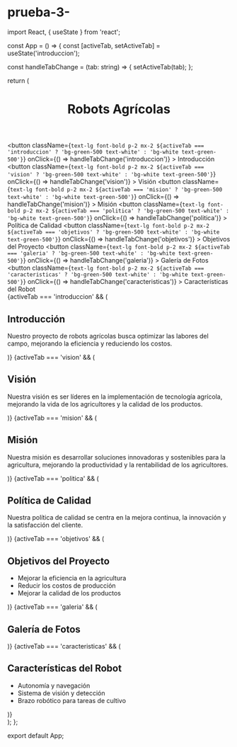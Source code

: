 # prueba-3-
import React, { useState } from 'react';

const App = () => {
  const [activeTab, setActiveTab] = useState('introduccion');

  const handleTabChange = (tab: string) => {
    setActiveTab(tab);
  };

  return (
    <div className="max-w-7xl mx-auto p-4 md:p-6 lg:p-8 relative">
      <div className="absolute top-0 left-0 w-full h-full bg-green-100 opacity-50 z-0"></div>
      <div className="absolute top-0 left-0 w-full h-full bg-repeat-x bg-center bg-[url('https://i.imgur.com/8K37yU1.png')] z-0 animate-move"></div>
      <header className="flex justify-center mb-4 relative z-10">
        <h1 className="text-3xl font-bold text-green-500">Robots Agrícolas</h1>
      </header>
      <nav className="flex flex-wrap justify-center mb-4 relative z-10">
        <button
          className={`text-lg font-bold p-2 mx-2 ${activeTab === 'introduccion' ? 'bg-green-500 text-white' : 'bg-white text-green-500'}`}
          onClick={() => handleTabChange('introduccion')}
        >
          Introducción
        </button>
        <button
          className={`text-lg font-bold p-2 mx-2 ${activeTab === 'vision' ? 'bg-green-500 text-white' : 'bg-white text-green-500'}`}
          onClick={() => handleTabChange('vision')}
        >
          Visión
        </button>
        <button
          className={`text-lg font-bold p-2 mx-2 ${activeTab === 'mision' ? 'bg-green-500 text-white' : 'bg-white text-green-500'}`}
          onClick={() => handleTabChange('mision')}
        >
          Misión
        </button>
        <button
          className={`text-lg font-bold p-2 mx-2 ${activeTab === 'politica' ? 'bg-green-500 text-white' : 'bg-white text-green-500'}`}
          onClick={() => handleTabChange('politica')}
        >
          Política de Calidad
        </button>
        <button
          className={`text-lg font-bold p-2 mx-2 ${activeTab === 'objetivos' ? 'bg-green-500 text-white' : 'bg-white text-green-500'}`}
          onClick={() => handleTabChange('objetivos')}
        >
          Objetivos del Proyecto
        </button>
        <button
          className={`text-lg font-bold p-2 mx-2 ${activeTab === 'galeria' ? 'bg-green-500 text-white' : 'bg-white text-green-500'}`}
          onClick={() => handleTabChange('galeria')}
        >
          Galería de Fotos
        </button>
        <button
          className={`text-lg font-bold p-2 mx-2 ${activeTab === 'caracteristicas' ? 'bg-green-500 text-white' : 'bg-white text-green-500'}`}
          onClick={() => handleTabChange('caracteristicas')}
        >
          Características del Robot
        </button>
      </nav>
      {activeTab === 'introduccion' && (
        <div className="p-4 bg-white relative z-10">
          <h2 className="text-2xl font-bold text-green-500">Introducción</h2>
          <p className="text-lg text-gray-600">Nuestro proyecto de robots agrícolas busca optimizar las labores del campo, mejorando la eficiencia y reduciendo los costos.</p>
        </div>
      )}
      {activeTab === 'vision' && (
        <div className="p-4 bg-white relative z-10">
          <h2 className="text-2xl font-bold text-green-500">Visión</h2>
          <p className="text-lg text-gray-600">Nuestra visión es ser líderes en la implementación de tecnología agrícola, mejorando la vida de los agricultores y la calidad de los productos.</p>
        </div>
      )}
      {activeTab === 'mision' && (
        <div className="p-4 bg-white relative z-10">
          <h2 className="text-2xl font-bold text-green-500">Misión</h2>
          <p className="text-lg text-gray-600">Nuestra misión es desarrollar soluciones innovadoras y sostenibles para la agricultura, mejorando la productividad y la rentabilidad de los agricultores.</p>
        </div>
      )}
      {activeTab === 'politica' && (
        <div className="p-4 bg-white relative z-10">
          <h2 className="text-2xl font-bold text-green-500">Política de Calidad</h2>
          <p className="text-lg text-gray-600">Nuestra política de calidad se centra en la mejora continua, la innovación y la satisfacción del cliente.</p>
        </div>
      )}
      {activeTab === 'objetivos' && (
        <div className="p-4 bg-white relative z-10">
          <h2 className="text-2xl font-bold text-green-500">Objetivos del Proyecto</h2>
          <ul className="text-lg text-gray-600">
            <li>Mejorar la eficiencia en la agricultura</li>
            <li>Reducir los costos de producción</li>
            <li>Mejorar la calidad de los productos</li>
          </ul>
        </div>
      )}
      {activeTab === 'galeria' && (
        <div className="p-4 bg-white relative z-10">
          <h2 className="text-2xl font-bold text-green-500">Galería de Fotos</h2>
          <div className="flex flex-wrap justify-center">
            <div className="bg-gray-200 border-2 border-dashed rounded-xl w-16 h-16 mx-2 my-2" />
            <div className="bg-gray-200 border-2 border-dashed rounded-xl w-16 h-16 mx-2 my-2" />
            <div className="bg-gray-200 border-2 border-dashed rounded-xl w-16 h-16 mx-2 my-2" />
          </div>
        </div>
      )}
      {activeTab === 'caracteristicas' && (
        <div className="p-4 bg-white relative z-10">
          <h2 className="text-2xl font-bold text-green-500">Características del Robot</h2>
          <ul className="text-lg text-gray-600">
            <li>Autonomía y navegación</li>
            <li>Sistema de visión y detección</li>
            <li>Brazo robótico para tareas de cultivo</li>
          </ul>
        </div>
      )}
    </div>
  );
};

export default App;
